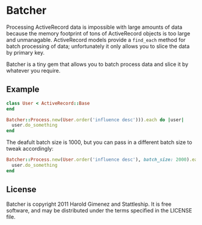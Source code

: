 Batcher
======

Processing ActiveRecord data is impossible with large amounts of data because the memory footprint of tons of ActiveRecord objects is too large and unmanagable. ActiveRecord models provide a `find_each` method for batch processing of data; unfortunately it only allows you to slice the data by primary key.

Batcher is a tiny gem that allows you to batch process data and slice it by whatever you require.

Example
-------

```ruby
class User < ActiveRecord::Base
end

Batcher::Process.new(User.order('influence desc'))).each do |user|
  user.do_something
end
```

The deafult batch size is 1000, but you can pass in a different batch size to tweak accordingly:

```ruby
Batcher::Process.new(User.order('influence desc'), batch_size: 2000).each do |user|
  user.do_something
end
```

License
-------

Batcher is copyright 2011 Harold Gimenez and Stattleship. It is free software, and may be distributed under the terms specified in the LICENSE file.
